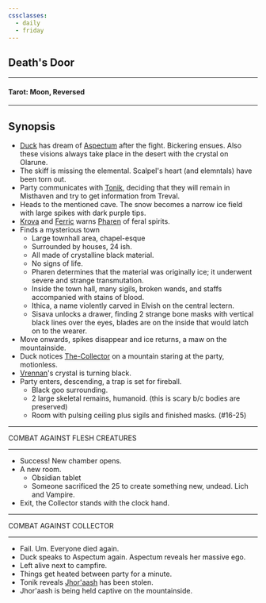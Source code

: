```yaml
---
cssclasses:
  - daily
  - friday
---
```

## Death's Door
***
#### Tarot: Moon, Reversed
***
## Synopsis
- [Duck](../../Characters/-Player/Duck.md) has dream of [Aspectum](../../Characters/Aspectum.md) after the fight. Bickering ensues. Also these visions always take place in the desert with the crystal on Olarune.
- The skiff is missing the elemental. Scalpel's heart (and elemntals) have been torn out.
- Party communicates with [Tonik](../../Characters/Tonik.md), deciding that they will remain in Misthaven and try to get information from Treval.
- Heads to the mentioned cave. The snow becomes a narrow ice field with large spikes with dark purple tips.
- [Krova](../../Characters/-Pharen-Family/Krova.md) and [Ferric](../../Characters/-Pharen-Family/Ferric.md) warns [Pharen](../../Characters/-Player/Pharen.md) of feral spirits.
- Finds a mysterious town
	- Large townhall area, chapel-esque
	- Surrounded by houses, 24 ish.
	- All made of crystalline black material.
	- No signs of life.
	- Pharen determines that the material was originally ice; it underwent severe and strange transmutation.
	- Inside the town hall, many sigils, broken wands, and staffs accompanied with stains of blood.
	- Ithica, a name violently carved in Elvish on the central lectern.
	- Sisava unlocks a drawer, finding 2 strange bone masks with vertical black lines over the eyes, blades are on the inside that would latch on to the wearer.
- Move onwards, spikes disappear and ice returns, a maw on the mountainside.
- Duck notices [The-Collector](../../Characters/The-Collector.md) on a mountain staring at the party, motionless.
- [Vrennan](../../Characters/Vrennan.md)'s crystal is turning black.
- Party enters, descending, a trap is set for fireball.
	- Black goo surrounding.
	- 2 large skeletal remains, humanoid. (this is scary b/c bodies are preserved)
	- Room with pulsing ceiling plus sigils and finished masks. (#16-25)

***
COMBAT AGAINST FLESH CREATURES
***
- Success! New chamber opens.
- A new room.
	- Obsidian tablet
	- Someone sacrificed the 25 to create something new, undead. Lich and Vampire.
- Exit, the Collector stands with the clock hand.

***
COMBAT AGAINST COLLECTOR
***
- Fail. Um. Everyone died again.
- Duck speaks to Aspectum again. Aspectum reveals her massive ego.
- Left alive next to campfire.
- Things get heated between party for a minute.
- Tonik reveals [Jhor'aash](../../Characters/Jhor'aash.md) has been stolen.
- Jhor'aash is being held captive on the mountainside.